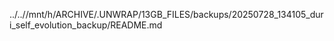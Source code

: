 ../..//mnt/h/ARCHIVE/.UNWRAP/13GB_FILES/backups/20250728_134105_duri_self_evolution_backup/README.md